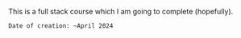 This is a full stack course which I am going to complete (hopefully).

    Date of creation: ~April 2024

